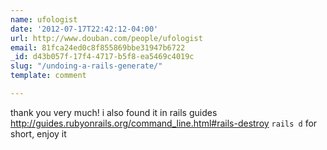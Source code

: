```yaml
---
name: ufologist
date: '2012-07-17T22:42:12-04:00'
url: http://www.douban.com/people/ufologist
email: 81fca24ed0c8f855869bbe31947b6722
_id: d43b057f-17f4-4717-b5f8-ea5469c4019c
slug: "/undoing-a-rails-generate/"
template: comment

---
```


thank you very much!
i also found it in rails guides
http://guides.rubyonrails.org/command_line.html#rails-destroy
<code>rails d</code> for short, enjoy it
